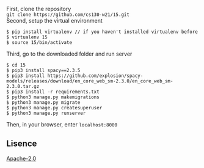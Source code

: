 First, clone the repository  
  `git clone https://github.com/cs130-w21/15.git`  
Second, setup the virtual environment
 ```
 $ pip install virtualenv // if you haven't installed virtualenv before
 $ virtualenv 15 
 $ source 15/bin/activate
 ```
Third, go to the downloaded folder and run server
 ```
 $ cd 15 
 $ pip3 install spacy==2.3.5    
 $ pip3 install https://github.com/explosion/spacy-models/releases/download/en_core_web_sm-2.3.0/en_core_web_sm-2.3.0.tar.gz
 $ pip3 install -r requirements.txt
 $ python3 manage.py makemigrations
 $ python3 manage.py migrate
 $ python3 manage.py createsuperuser  
 $ python3 manage.py runserver 
 ```
Then, in your browser, enter `localhost:8000`  

 ## Lisence
[Apache-2.0](https://github.com/cs130-w21/15/blob/master/LICENSE)

 
